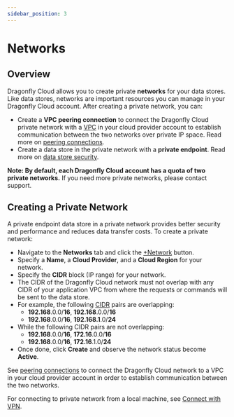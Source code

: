 ```yaml
---
sidebar_position: 3
---
```


# Networks

## Overview

Dragonfly Cloud allows you to create private **networks** for your data stores.
Like data stores, networks are important resources you can manage in your Dragonfly Cloud account.
After creating a private network, you can:

- Create a **VPC peering connection** to connect the Dragonfly Cloud private network with a [VPC](https://en.wikipedia.org/wiki/Virtual_private_cloud) in your cloud provider account
  to establish communication between the two networks over private IP space. Read more on [peering connections](./connections.md).
- Create a data store in the private network with a **private endpoint**. Read more on [data store security](./datastores#security).

**Note: By default, each Dragonfly Cloud account has a quota of two private networks.**
If you need more private networks, please contact support.

## Creating a Private Network

A private endpoint data store in a private network provides better security and performance and reduces data transfer costs.
To create a private network:

- Navigate to the **Networks** tab and click the [+Network](https://dragonflydb.cloud/networks/new) button.
- Specify a **Name**, a **Cloud Provider**, and a **Cloud Region** for your network.
- Specify the **CIDR** block (IP range) for your network.
- The CIDR of the Dragonfly Cloud network must not overlap with any CIDR of your application VPC from where the requests or commands will be sent to the data store.
- For example, the following [CIDR](https://en.wikipedia.org/wiki/Classless_Inter-Domain_Routing#CIDR_notation) pairs are overlapping:
  - **192.168**.0.0/**16**, **192.168**.0.0/**16**
  - **192.168**.0.0/**16**, **192.168.1**.0/**24**
- While the following CIDR pairs are not overlapping:
  - **192.168**.0.0/**16**, **172.16**.0.0/**16**
  - **192.168**.0.0/**16**, **172.16**.1.0/**24**
- Once done, click **Create** and observe the network status become **Active**.

See [peering connections](./connections.md) to connect the Dragonfly Cloud network to a VPC in your
cloud provider account in order to establish communication between the two networks.

For connecting to private network from a local machine, see [Connect with VPN](./vpn.md).